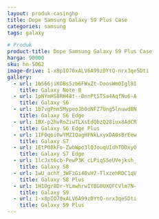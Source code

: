 ```yaml
---
layout: produk-casinghp
title: Dope Samsung Galaxy S9 Plus Case
categories: samsung
tags: galaxy

# Produk
product-title: Dope Samsung Galaxy S9 Plus Case
harga: 90000
sku: hn-5062
image-drive: 1-x8pIO70xALV6A99zDYtQ-nrx3qe5Dti
gallery:
  - url: 1bS66jiKOBsSzb6FWxZt-DoosWm0Igl8I
    title: Galaxy Note 8
  - url: 1pNYmHS8RH48t--BnnPtSTSa4AqfNu6-A
    title: Galaxy S6
  - url: 1b7vgPnm5MypeoJb0oNFZ7Ung5lnuwdBN
    title: Galaxy S6 Edge
  - url: 1BX-p2hvRoZiwTLXsEdQbzQ28iux8AdCR
    title: Galaxy S6 Edge Plus
  - url: 1IF0qoi0wYMZIQagHFNkLxyxDA0sBrEew
    title: Galaxy S7
  - url: 1EtP08kFo-ZwbWpo3lQJouqUIdhTDDxyO
    title: Galaxy S7 Edge
  - url: 1lcJxt6cb-PewP3K_cLPiqS5eUVejksh_
    title: Galaxy S8
  - url: 1wU_achY_3WFzGi40vH7-TlxzehRDC1qV
    title: Galaxy S8 Plus
  - url: 1H1Ogr8Dr-YLmwhrwIYBG0UXQFCVlm7N-
    title: Galaxy S9
  - url: 1-x8pIO70xALV6A99zDYtQ-nrx3qe5Dti
    title: Galaxy S9 Plus
---
```

